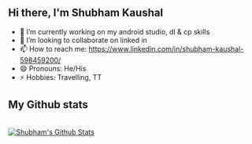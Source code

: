## Hi there, I'm Shubham Kaushal
 
 
- 🔭 I’m currently working on my android studio, dl & cp skills
- 👯 I’m looking to collaborate on linked in
- 📫 How to reach me: https://www.linkedin.com/in/shubham-kaushal-598459200/
- 😄 Pronouns: He/His
- ⚡ Hobbies: Travelling, TT


## My Github stats

<br/>
<a href="https://github.com/shubham-up-47/github-readme-stats"><img alt="Shubham's Github Stats" src="https://github-readme-stats.vercel.app/api?username=shubham-up-47&show_icons=true&count_private=true&theme=react&hide_border=true&bg_color=0D1117" /></a>
<br/>

